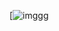 [![imggg](https://serving.photos.photobox.com/566902357eaa8602c8385b78062e10081577d1e94878c7a0ca5b9e5ae9dc047858372916.jpg)
